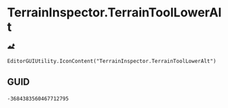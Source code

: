 # TerrainInspector.TerrainToolLowerAlt
![](/img/TerrainInspector.TerrainToolLowerAlt.png)

``` CSharp
EditorGUIUtility.IconContent("TerrainInspector.TerrainToolLowerAlt")
```
## GUID
```
-3684383560467712795
```

